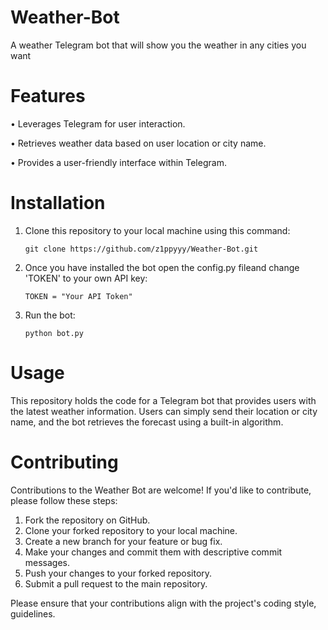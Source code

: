 # Weather-Bot
A weather Telegram bot that will show you the weather in any cities you want

# Features
• Leverages Telegram for user interaction.

• Retrieves weather data based on user location or city name.

• Provides a user-friendly interface within Telegram.

# Installation
1. Clone this repository to your local machine using this command:
   
   ```shell
   git clone https://github.com/z1ppyyy/Weather-Bot.git
   ```

2. Once you have installed the bot open the config.py fileand change 'TOKEN' to your own API key:
   
   ```shell
   TOKEN = "Your API Token"
   ```

3. Run the bot:

   ```shell
   python bot.py
   ```

# Usage
This repository holds the code for a Telegram bot that provides users with the latest weather information. Users can simply send their location or city name, and the bot retrieves the forecast using a built-in algorithm.

# Contributing
Contributions to the Weather Bot are welcome! If you'd like to contribute, please follow these steps:

1. Fork the repository on GitHub.
2. Clone your forked repository to your local machine.
3. Create a new branch for your feature or bug fix.
4. Make your changes and commit them with descriptive commit messages.
5. Push your changes to your forked repository.
6. Submit a pull request to the main repository.

Please ensure that your contributions align with the project's coding style, guidelines.
